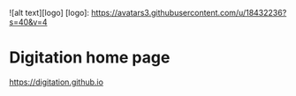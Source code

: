 ![alt text][logo]
[logo]: https://avatars3.githubusercontent.com/u/18432236?s=40&v=4 
# Digitation home page
https://digitation.github.io
